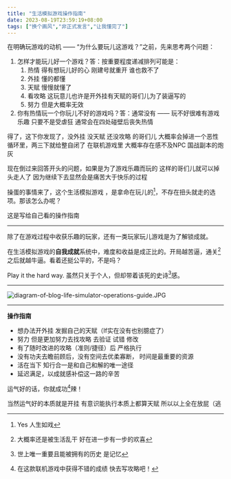 ```yaml
---
title: "生活模拟游戏操作指南"
date: 2023-08-19T23:59:19+08:00
tags: ["换个画风","非正式发言","让我懂完了"]
---
```


在明确玩游戏的动机 —— “为什么要玩儿这游戏？”之前，先来思考两个问题：

1. 怎样才能玩儿好一个游戏？答：按重要程度递减排列可能是：
	1. 热情 得有想玩儿好的心 刚建号就重开 谁也救不了
	2. 外挂 懂的都懂
	3. 天赋 慢慢就懂了
	4. 看攻略 这玩意儿也许是开外挂有天赋的哥们儿为了装逼写的
	5. 努力 但是大概率无效
2. 你有热情玩一个你玩儿不好的游戏吗？答：通常没有 —— 玩不好很难有游戏乐趣 只要不是受虐狂 通常会在四处碰壁后丧失热情

得了，这下你发现了，没外挂 没天赋 还没攻略 的哥们儿 大概率会掉进一个恶性循环里，两三下就给整自闭了 在联机游戏里 大概率存在感不及NPC 国战副本的炮灰

现在倒过来回答开头的问题，如果是为了游戏乐趣而玩的 这样的哥们儿就可以掉头走人了 因为继续下去显然会是痛苦大于快乐的过程

操蛋的事情来了，这个生活模拟游戏 ，是拿命在玩儿的[^1]，不存在扭头就走的选项。那该怎么办呢？

这是写给自己看的操作指南

---

除了在游戏过程中收获乐趣的玩家，还有一类玩家玩儿游戏是为了解锁成就。

在生活模拟游戏的**自我成就**系统中，难度和收益是成正比的。开局越苦逼，通关[^2]之后就越牛逼。看着还挺公平的，不是吗？

Play it the hard way. 虽然只关于个人，但却带着该死的史诗[^3]感。

---
![diagram-of-blog-life-simulator-operations-guide.JPG](https://gcore.jsdelivr.net/gh/AlexLiu2022/resources/img/diagram-of-blog-life-simulator-operations-guide.JPG)

---

**操作指南**

- 想办法开外挂 发掘自己的天赋（If实在没有也别臆症了）
- 努力 但是更加努力去找攻略 去验证 试错 修改
- 有了随时改进的攻略（准则/捷径）后 严格执行
- 没有功夫去瞻前顾后，没有空间去优柔寡断， 时间是最重要的资源
- 活在当下 知行合一是和自己和解的唯一途径
- 延迟满足，以成就感补偿这一路的辛苦

运气好的话，你就成功[^4]辣！

当然运气好的本质就是开挂 有意识能执行本质上都算天赋 所以以上全在放屁（逃

[^1]:Yes 人生如戏
[^2]:大概率还是被生活乱干 好在进一步有一步的欢喜
[^3]:世上唯一重要且能被拥有的历史 是记忆
[^4]:在这款联机游戏中获得不错的成绩 快去写攻略吧！